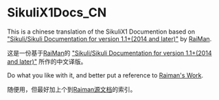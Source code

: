 # SikuliX1Docs_CN

This is a chinese translation  of the SikuliX1 Documention based on ["Sikuli/Sikuli Documentation for version 1.1+(2014 and later)"](https://sikulix-2014.readthedocs.io/en/latest/index.html) by [RaiMan](https://github.com/RaiMan).

这是一份基于[RaiMan](https://github.com/RaiMan)的 ["Sikuli/Sikuli Documentation for version 1.1+(2014 and later)"](https://sikulix-2014.readthedocs.io/en/latest/index.html) 所作的中文译版。

Do what you like with it, and better put a reference to [Raiman's Work](https://sikulix-2014.readthedocs.io/en/latest/#).

随便用，但最好加上个到[Raiman源文档](https://sikulix-2014.readthedocs.io/en/latest/#)的索引。

